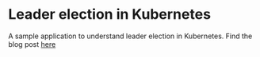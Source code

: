 # Leader election in Kubernetes

A sample application to understand leader election in Kubernetes. Find the blog post   [here](https://medium.com/@mayankshah1607/leader-election-in-kubernetes-using-client-go-a19cbe7a9a85)
